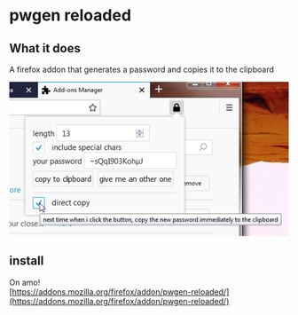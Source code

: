 # pwgen reloaded

## What it does

A firefox addon that generates a password and copies it to the clipboard

![pwgen reloaded in action](img/screenshot.png)

## install

On amo!  
[https://addons.mozilla.org/firefox/addon/pwgen-reloaded/](https://addons.mozilla.org/firefox/addon/pwgen-reloaded/)